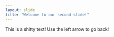 ```yaml
---
layout: slide
title: "Welcome to our second slide!"
---
```

This is a shitty text!
Use the left arrow to go back!
